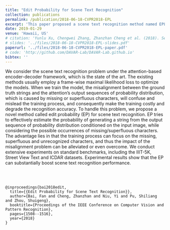 ```yaml
---
title: "Edit Probability for Scene Text Recognition"
collection: publications
permalink: /publication/2018-06-18-CVPR2018-EPL
excerpt: 'This paper proposed a scene text recognition method named EPL for robustly recognizing natural text iamges. Appeared on CVPR2018.'
date: 2019-01-29
venue: 'Hawaii, US'
# citation: 'Yunlu Xu, Chengwei Zhang, Zhanzhan Cheng et al. (2018). Segregated Temporal Assembly Recurrent Networks for Weakly Supervised Multiple Action Detection.' 
# slides: '../files/2018-06-18-CVPR2018-EPL-slides.pdf'
paperurl: '../files/2018-06-18-CVPR2018-EPL-paper.pdf'
# code: 'http://github.com/DAVAR-Lab/DAVAR-Lab.github.io'
bibtex: ''                                                                                                                                                                       
---
```

We consider the scene text recognition problem under the attention-based encoder-decoder framework, which is the state of the art. The existing methods usually employ a frame-wise maximal likelihood loss to optimize the models. When we train the model, the misalignment between the ground truth strings and the attention’s output sequences of probability distribution, which is caused by missing or superfluous characters, will confuse and mislead the training process, and consequently make the training costly and degrade the recognition accuracy. To handle this problem, we propose a novel method called edit probability (EP) for scene text recognition. EP tries to effectively estimate the probability of generating a string from the output sequence of probability distribution conditioned on the input image, while considering the possible occurrences of missing/superfluous characters. The advantage lies in that the
training process can focus on the missing, superfluous and unrecognized characters, and thus the impact of the misalignment problem can be alleviated or even overcome. We conduct extensive experiments on standard benchmarks, including the IIIT-5K, Street View Text and ICDAR datasets. Experimental results show that the EP can substantially boost scene text recognition performance.  



<br><br/>

<!-- BibTex here (Make sure that this is the last code block) -->
```
@inproceedings{bai2018edit,
  title={{Edit Probability for Scene Text Recognition}},
  author={Bai, Fan and Cheng, Zhanzhan and Niu, Yi and Pu, Shiliang and Zhou, Shuigeng},
  booktitle={Proceedings of the IEEE Conference on Computer Vision and Pattern Recognition},
  pages={1508--1516},
  year={2018}
}
```

